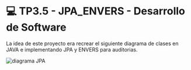 <h1> 💻 TP3.5 - JPA_ENVERS - Desarrollo de Software</h1>

La idea de este proyecto era recrear el siguiente diagrama de clases en JAVA e implementando JPA y ENVERS para auditorias.





![diagrama JPA](https://github.com/user-attachments/assets/2dc04f2d-8d4d-4c21-b3df-0a4b30d96d5c)
